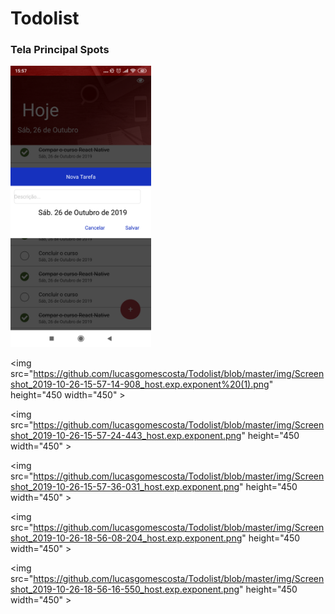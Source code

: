 # Todolist
<h3> Tela Principal Spots </h3>
<img src="https://github.com/lucasgomescosta/Todolist/blob/master/img/Screenshot_2019-10-26-15-57-10-124_host.exp.exponent.png" height="450 width="450" >

<img src="https://github.com/lucasgomescosta/Todolist/blob/master/img/Screenshot_2019-10-26-15-57-14-908_host.exp.exponent%20(1).png" height="450 width="450" >

<img src="https://github.com/lucasgomescosta/Todolist/blob/master/img/Screenshot_2019-10-26-15-57-24-443_host.exp.exponent.png" height="450 width="450" >

<img src="https://github.com/lucasgomescosta/Todolist/blob/master/img/Screenshot_2019-10-26-15-57-36-031_host.exp.exponent.png" height="450 width="450" >

<img src="https://github.com/lucasgomescosta/Todolist/blob/master/img/Screenshot_2019-10-26-18-56-08-204_host.exp.exponent.png" height="450 width="450" >

<img src="https://github.com/lucasgomescosta/Todolist/blob/master/img/Screenshot_2019-10-26-18-56-16-550_host.exp.exponent.png" height="450 width="450" >
